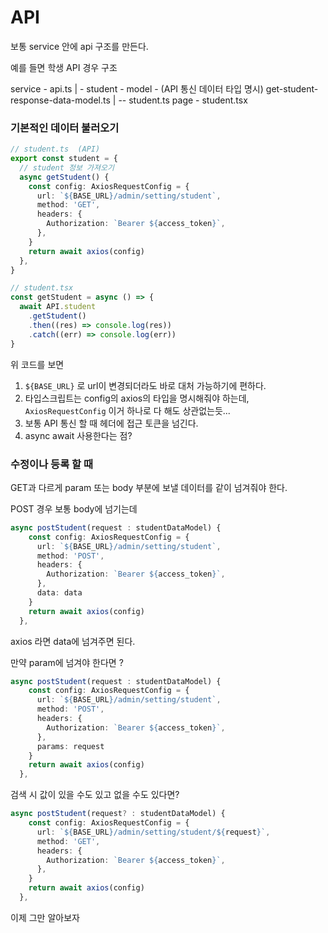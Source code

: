 # API

보통 service 안에 api 구조를 만든다.

예를 들면 학생 API 경우 구조

service - api.ts
| - student - model - (API 통신 데이터 타입 명시) get-student-response-data-model.ts
|
-- student.ts
page - student.tsx

### 기본적인 데이터 불러오기

```ts
// student.ts  (API)
export const student = {
  // student 정보 가져오기
  async getStudent() {
    const config: AxiosRequestConfig = {
      url: `${BASE_URL}/admin/setting/student`,
      method: 'GET',
      headers: {
        Authorization: `Bearer ${access_token}`,
      },
    }
    return await axios(config)
  },
}

// student.tsx
const getStudent = async () => {
  await API.student
    .getStudent()
    .then((res) => console.log(res))
    .catch((err) => console.log(err))
}
```

위 코드를 보면

1. `${BASE_URL}` 로 url이 변경되더라도 바로 대처 가능하기에 편하다.
2. 타입스크립트는 config의 axios의 타입을 명시해줘야 하는데, `AxiosRequestConfig` 이거 하나로 다 해도 상관없는듯...
3. 보통 API 통신 할 때 헤더에 접근 토큰을 넘긴다.
4. async await 사용한다는 점?

### 수정이나 등록 할 때

GET과 다르게 param 또는 body 부분에 보낼 데이터를 같이 넘겨줘야 한다.

POST 경우 보통 body에 넘기는데

```ts
async postStudent(request : studentDataModel) {
    const config: AxiosRequestConfig = {
      url: `${BASE_URL}/admin/setting/student`,
      method: 'POST',
      headers: {
        Authorization: `Bearer ${access_token}`,
      },
      data: data
    }
    return await axios(config)
  },
```

axios 라면 data에 넘겨주면 된다.

만약 param에 넘겨야 한다면 ?

```ts
async postStudent(request : studentDataModel) {
    const config: AxiosRequestConfig = {
      url: `${BASE_URL}/admin/setting/student`,
      method: 'POST',
      headers: {
        Authorization: `Bearer ${access_token}`,
      },
      params: request
    }
    return await axios(config)
  },
```

검색 시 값이 있을 수도 있고 없을 수도 있다면?

```ts
async postStudent(request? : studentDataModel) {
    const config: AxiosRequestConfig = {
      url: `${BASE_URL}/admin/setting/student/${request}`,
      method: 'GET',
      headers: {
        Authorization: `Bearer ${access_token}`,
      },
    }
    return await axios(config)
  },
```

이제 그만 알아보자

